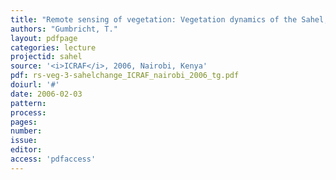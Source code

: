 ```yaml
---
title: "Remote sensing of vegetation: Vegetation dynamics of the Sahel, 1982-2004"
authors: "Gumbricht, T."
layout: pdfpage
categories: lecture
projectid: sahel
source: '<i>ICRAF</i>, 2006, Nairobi, Kenya'
pdf: rs-veg-3-sahelchange_ICRAF_nairobi_2006_tg.pdf
doiurl: '#'
date: 2006-02-03
pattern:
process:
pages:
number:
issue:
editor:
access: 'pdfaccess'
---
```

